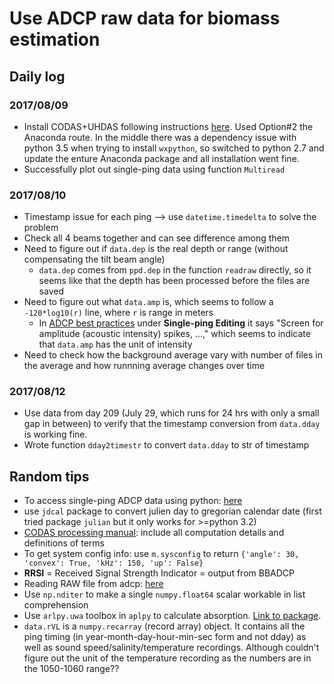 # Use ADCP raw data for biomass estimation

## Daily log
### 2017/08/09
- Install CODAS+UHDAS following instructions [here](https://currents.soest.hawaii.edu/antarctic/gentoo_www/programs/adcp_doc/codas_setup/index.html). Used Option#2 the Anaconda route. In the middle there was a dependency issue with python 3.5 when trying to install `wxpython`, so switched to python 2.7 and update the enture Anaconda package and all installation went fine.
- Successfully plot out single-ping data using function `Multiread`

### 2017/08/10
* Timestamp issue for each ping --> use `datetime.timedelta` to solve the problem
* Check all 4 beams together and can see difference among them
* Need to figure out if `data.dep` is the real depth or range (without compensating the tilt beam angle)
	- `data.dep` comes from `ppd.dep` in the function `readraw` directly, so it seems like that the depth has been processed before the files are saved
* Need to figure out what `data.amp` is, which seems to follow a `-120*log10(r)` line, where `r` is range in meters
	- In [ADCP best practices](https://currents.soest.hawaii.edu/docs/doc/best_practices.html) under **Single-ping Editing** it says "Screen for amplitude (acoustic intensity) spikes, ...," which seems to indicate that `data.amp` has the unit of intensity
* Need to check how the background average vary with number of files in the average and how runnning average changes over time

### 2017/08/12
* Use data from day 209 (July 29, which runs for 24 hrs with only a small gap in between) to verify that the timestamp conversion from `data.dday` is working fine.
* Wrote function `dday2timestr` to convert `data.dday` to str of timestamp




## Random tips
* To access single-ping ADCP data using python: [here](https://currents.soest.hawaii.edu/antarctic/gentoo_www/programs/adcp_doc/adcp_access/DIRECT_ACCESS/Python/ADCPraw/index.html)
* use `jdcal` package to convert julien day to gregorian calendar date (first tried package `julian` but it only works for >=python 3.2)
* [CODAS processing manual](https://currents.soest.hawaii.edu/antarctic/gentoo_www/programs/adcp_doc/local_doc/manual.pdf): include all computation details and definitions of terms
* To get system config info: use `m.sysconfig` to return `{'angle': 30, 'convex': True, 'kHz': 150, 'up': False}`
* **RRSI** = Received Signal Strength Indicator = output from BBADCP
* Reading RAW file from adcp: [here](ftp://ftp.nodc.noaa.gov/nodc/archive/arc0039/0082184/1.1/data/0-data/KN201L01/adcp/programs/adcp_doc/UHDAS_scidoc/Processing/singleping.html)
* Use `np.nditer` to make a single `numpy.float64` scalar workable in list comprehension
* Use `arlpy.uwa` toolbox in `aplpy` to calculate absorption. [Link to package](https://pypi.python.org/pypi/arlpy/1.0).
* `data.rVL` is a `numpy.recarray` (record array) object. It contains all the ping timing (in year-month-day-hour-min-sec form and not dday) as well as sound speed/salinity/temperature recordings. Although couldn't figure out the unit of the temperature recording as the numbers are in the 1050-1060 range??